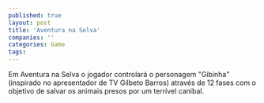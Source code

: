 ```yaml
---
published: true
layout: post
title: 'Aventura na Selva'
companies: ''
categories: Game
tags: 
---
```

Em Aventura na Selva o jogador controlará o personagem "Gibinha" (inspirado no apresentador de TV Gilbeto Barros) através de 12 fases com o objetivo de salvar os animais presos por um terrível canibal.





